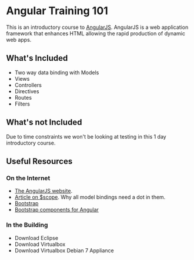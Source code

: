 # Angular Training 101 #

This is an introductory course to [AngularJS](http://angularjs.org).  AngularJS is a web application framework that enhances HTML allowing the rapid production of dynamic web apps.

## What's Included ##

* Two way data binding with Models
* Views
* Controllers
* Directives
* Routes
* Filters

## What's not Included

Due to time constraints we won't be looking at testing in this 1 day introductory course.

## Useful Resources ##

### On the Internet ###

* [The AngularJS website](http://angularjs.org).
* [Article on $scope](https://github.com/angular/angular.js/wiki/Understanding-Scopes). Why all model bindings need a dot in them.
* [Bootstrap](http://getbootstrap.com/2.3.2/)
* [Bootstrap components for Angular](http://angular-ui.github.io/bootstrap/)

### In the Building ###

* Download Eclipse
* Download Virtualbox
* Download Virtualbox Debian 7 Appliance